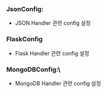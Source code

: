 ### JsonConfig:
- JSON Handler 관련 config 설정

### FlaskConfig
- Flask Handler 관련 config 설정

### MongoDBConfig:\
- MongoDB Handler 관련 config 설정